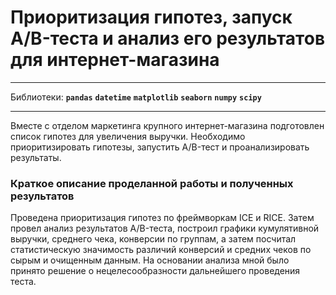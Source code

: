 # Приоритизация гипотез, запуск A/B-теста и анализ его результатов для интернет-магазина

---

Библиотеки:
**`pandas`**  **`datetime`**  **`matplotlib`**  **`seaborn`**  **`numpy`**  **`scipy`**

---

Вместе с отделом маркетинга крупного интернет-магазина подготовлен список гипотез для увеличения выручки. Необходимо приоритизировать гипотезы, запустить A/B-тест и проанализировать результаты.

### Краткое описание проделанной работы и полученных результатов

Проведена приоритизация гипотез по фреймворкам ICE и RICE. Затем провел анализ результатов A/B-теста, построил графики кумулятивной выручки, среднего чека, конверсии по группам, а затем посчитал статистическую значимость различий конверсий и средних чеков по сырым и очищенным данным. На основании анализа мной было принято решение о нецелесообразности дальнейшего проведения теста.
